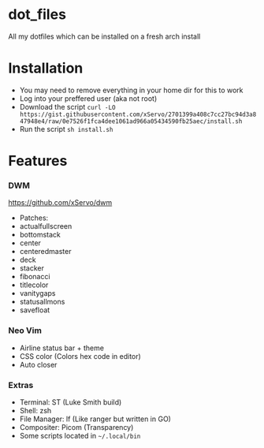 # dot_files
All my dotfiles which can be installed on a fresh arch install

# Installation
+ You may need to remove everything in your home dir for this to work
+ Log into your preffered user (aka not root)
+ Download the script `curl -LO https://gist.githubusercontent.com/xServo/2701399a408c7cc27bc94d3a847948e4/raw/0e7526f1fca4dee1061ad966a05434590fb25aec/install.sh`
+ Run the script `sh install.sh`

# Features 

### DWM
https://github.com/xServo/dwm
+ Patches:
+ actualfullscreen
+ bottomstack
+ center
+ centeredmaster
+ deck
+ stacker
+ fibonacci
+ titlecolor
+ vanitygaps
+ statusallmons
+ savefloat

### Neo Vim
+ Airline status bar + theme
+ CSS color (Colors hex code in editor)
+ Auto closer

### Extras
+ Terminal: ST (Luke Smith build)
+ Shell: zsh
+ File Manager: lf (Like ranger but written in GO)
+ Compositer: Picom (Transparency)
+ Some scripts located in `~/.local/bin`

